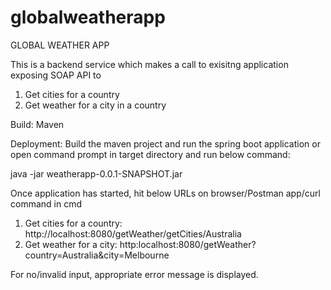 # globalweatherapp

GLOBAL WEATHER APP

This is a backend service which makes a call to exisitng application exposing SOAP API to
1. Get cities for a country
2. Get weather for a city in a country

Build: Maven

Deployment: Build the maven project and run the spring boot application or open command prompt in target directory and run below command:

java -jar weatherapp-0.0.1-SNAPSHOT.jar

Once application has started, hit below URLs on browser/Postman app/curl command in cmd
1. Get cities for a country: http://localhost:8080/getWeather/getCities/Australia
2. Get weather for a city: http:localhost:8080/getWeather?country=Australia&city=Melbourne

For no/invalid input, appropriate error message is displayed.
